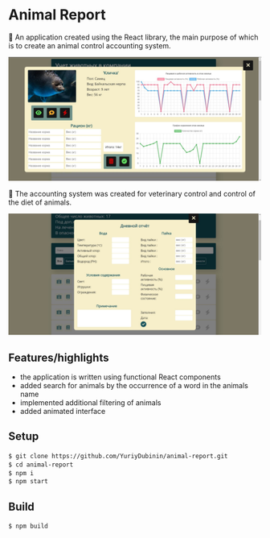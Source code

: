 # Animal Report

🐾 An application created using the React library, the main purpose of which is to create an animal control accounting system.

![preview_1](src/resources/img/for_readme/preview_1.jpg)

💉 The accounting system was created for veterinary control and control of the diet of animals.

![preview_2](src/resources/img/for_readme/preview_2.jpg)

## Features/highlights

-   the application is written using functional React components
-   added search for animals by the occurrence of a word in the animals name
-   implemented additional filtering of animals
-   added animated interface

## Setup

```bash
$ git clone https://github.com/YuriyDubinin/animal-report.git
$ cd animal-report
$ npm i
$ npm start
```

## Build

```bash
$ npm build
```
